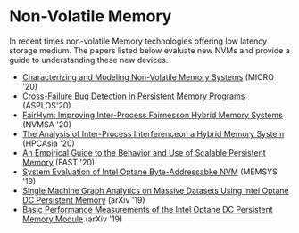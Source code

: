 # Non-Volatile Memory
In recent times non-volatile Memory technologies offering low latency storage medium. The papers listed below evaluate new NVMs and provide a guide to understanding these new devices.

- [Characterizing and Modeling Non-Volatile Memory Systems](https://ieeexplore.ieee.org/stamp/stamp.jsp?arnumber=9251957&casa_token=jkYxsqWuaRYAAAAA:SYvBR6-7QVZdrmIn-iQgU9T7BCjhM_kELtavR4qQVOnoIMfTd0bYYb_p493OnHACml1Yuvk&tag=1) (MICRO '20)
- [Cross-Failure Bug Detection in Persistent Memory Programs](https://www.sihangliu.com/docs/liu_asplos20.pdf) (ASPLOS'20)
- [FairHym: Improving Inter-Process Fairnesson Hybrid Memory Systems](https://ieeexplore.ieee.org/abstract/document/9188184) (NVMSA '20)
- [The Analysis of Inter-Process Interferenceon a Hybrid Memory System](https://dl.acm.org/doi/pdf/10.1145/3373271.3373272?casa_token=ID5euA57qncAAAAA:3ZBdIwtSdgP4rCA_rjU6PlfnKqY558NFOuiCZm_iYAUyYgx4RQhflV41MdBauBkqJnMNUmTMjR3AGA) (HPCAsia '20)
- [An Empirical Guide to the Behavior and Use of Scalable Persistent Memory](https://www.usenix.org/system/files/fast20-yang.pdf) (FAST '20)
- [System Evaluation of Intel Optane Byte-Addressabke NVM](https://dl.acm.org/doi/pdf/10.1145/3357526.3357568) (MEMSYS '19)
- [Single Machine Graph Analytics on Massive Datasets Using Intel Optane DC Persistent Memory](https://arxiv.org/pdf/1904.07162) (arXiv '19)
- [Basic Performance Measurements of the Intel Optane DC Persistent Memory Module](https://arxiv.org/pdf/1903.05714) (arXiv '19)
